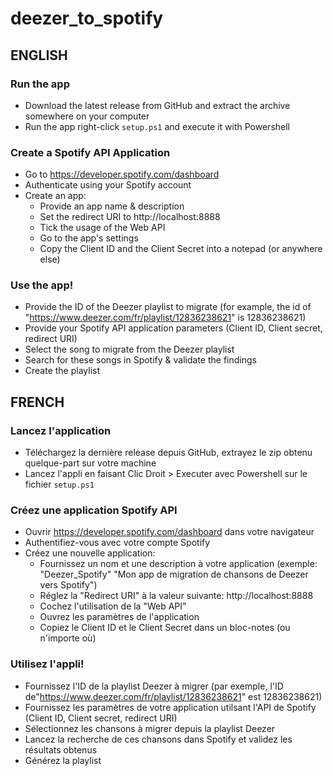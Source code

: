 # deezer_to_spotify

## ENGLISH

### Run the app
- Download the latest release from GitHub and extract the archive somewhere on your computer
- Run the app right-click `setup.ps1` and execute it with Powershell

### Create a Spotify API Application
- Go to https://developer.spotify.com/dashboard
- Authenticate using your Spotify account
- Create an app:
    - Provide an app name & description
    - Set the redirect URI to http://localhost:8888
    - Tick the usage of the Web API
    - Go to the app's settings
    - Copy the Client ID and the Client Secret into a notepad (or anywhere else)

### Use the app!
- Provide the ID of the Deezer playlist to migrate (for example, the id of "https://www.deezer.com/fr/playlist/12836238621" is 12836238621)
- Provide your Spotify API application parameters (Client ID, Client secret, redirect URI)
- Select the song to migrate from the Deezer playlist
- Search for these songs in Spotify & validate the findings
- Create the playlist

## FRENCH

### Lancez l'application
- Téléchargez la dernière release depuis GitHub, extrayez le zip obtenu quelque-part sur votre machine
- Lancez l'appli en faisant Clic Droit > Executer avec Powershell sur le fichier `setup.ps1`

### Créez une application Spotify API
- Ouvrir https://developer.spotify.com/dashboard dans votre navigateur
- Authentifiez-vous avec votre compte Spotify
- Créez une nouvelle application:
    - Fournissez un nom et une description à votre application (exemple: "Deezer_Spotify" "Mon app de migration de chansons de Deezer vers Spotify")
    - Réglez la "Redirect URI" à la valeur suivante: http://localhost:8888
    - Cochez l'utilisation de la "Web API"
    - Ouvrez les paramètres de l'application
    - Copiez le Client ID et le Client Secret dans un bloc-notes (ou n'importe où)

### Utilisez l'appli!
- Fournissez l'ID de la playlist Deezer à migrer (par exemple, l'ID de"https://www.deezer.com/fr/playlist/12836238621" est 12836238621)
- Fournissez les paramètres de votre application utilsant l'API de Spotify (Client ID, Client secret, redirect URI)
- Sélectionnez les chansons à migrer depuis la playlist Deezer
- Lancez la recherche de ces chansons dans Spotify et validez les résultats obtenus
- Générez la playlist